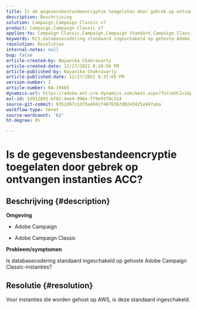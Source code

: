 ```yaml
---
title: Is de gegevensbestandeencryptie toegelaten door gebrek op ontvangen instanties ACC?
description: Beschrijving
solution: Campaign,Campaign Classic v7
product: Campaign,Campaign Classic v7
applies-to: Campaign Classic,Campaign,Campaign Standard,Campaign Classic v7
keywords: KCS,databasecodering standaard ingeschakeld op gehoste Adobe Campaign
resolution: Resolution
internal-notes: null
bug: false
article-created-by: Nayanika Chakravarty
article-created-date: 12/27/2022 8:20:56 PM
article-published-by: Nayanika Chakravarty
article-published-date: 12/27/2022 8:37:05 PM
version-number: 2
article-number: KA-19405
dynamics-url: https://adobe-ent.crm.dynamics.com/main.aspx?forceUCI=1&pagetype=entityrecord&etn=knowledgearticle&id=5fd077f7-2386-ed11-81ac-6045bd006079
exl-id: 5d912093-bf82-4ee4-996e-f79e93f8c324
source-git-commit: 9352d97c1d70a4041f4076367d0243425a947aba
workflow-type: tm+mt
source-wordcount: '62'
ht-degree: 8%

---
```


# Is de gegevensbestandeencryptie toegelaten door gebrek op ontvangen instanties ACC?

## Beschrijving {#description}


<b>Omgeving</b>

- Adobe Campaign

- Adobe Campaign Classic

<b>Probleem/symptomen</b>

Is databasecodering standaard ingeschakeld op gehoste Adobe Campaign Classic-instanties?


## Resolutie {#resolution}


Voor instanties die worden gehost op AWS, is deze standaard ingeschakeld.
